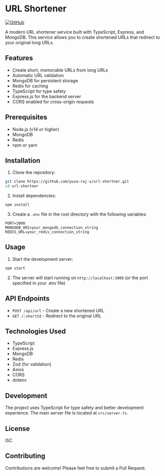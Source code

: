 # URL Shortener

[![GitHub](https://img.shields.io/badge/GitHub-Repository-blue?style=flat-square&logo=github)](https://github.com/yuva-raj-s/url-shortner)

A modern URL shortener service built with TypeScript, Express, and MongoDB. This service allows you to create shortened URLs that redirect to your original long URLs.

## Features

- Create short, memorable URLs from long URLs
- Automatic URL validation
- MongoDB for persistent storage
- Redis for caching
- TypeScript for type safety
- Express.js for the backend server
- CORS enabled for cross-origin requests

## Prerequisites

- Node.js (v14 or higher)
- MongoDB
- Redis
- npm or yarn

## Installation

1. Clone the repository:
```bash
git clone https://github.com/yuva-raj-s/url-shortner.git
cd url-shortner
```

2. Install dependencies:
```bash
npm install
```

3. Create a `.env` file in the root directory with the following variables:
```
PORT=3000
MONGODB_URI=your_mongodb_connection_string
REDIS_URL=your_redis_connection_string
```

## Usage

1. Start the development server:
```bash
npm start
```

2. The server will start running on `http://localhost:3000` (or the port specified in your .env file)

## API Endpoints

- `POST /api/url` - Create a new shortened URL
- `GET /:shortId` - Redirect to the original URL

## Technologies Used

- TypeScript
- Express.js
- MongoDB
- Redis
- Zod (for validation)
- Axios
- CORS
- dotenv

## Development

The project uses TypeScript for type safety and better development experience. The main server file is located at `src/server.ts`.

## License

ISC

## Contributing

Contributions are welcome! Please feel free to submit a Pull Request.

